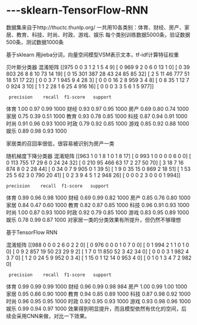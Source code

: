# ---sklearn-TensorFlow-RNN
数据集来自于http://thuctc.thunlp.org/
一共用10各类别：体育、财经、房产、家居、教育、科技、时尚、时政、游戏、娱乐
每个类别训练数据5000条，验证数据500条，测试数据1000条

基于sklearn
用jieba分词，向量空间模型VSM表示文本，tf-idf计算特征权重

贝叶斯分类器
混淆矩阵
[[975   0   0   3   1   2   1   5   4   9]
 [  0 969   9   2   0   6   0  13   1   0]
 [  0  39 803  26   8   8  10  73  14  19]
 [  0  15 301 387  28  43  24  85  85  32]
 [  2   5  11  46 777  51  18  51  17  22]
 [  0   0   3   7   1 945   9   4  28   3]
 [  0   0   0  16   2   8 959   3   4   8]
 [  0   8  35   1  12   7   0 924   3  10]
 [  1   1   2  28   1   6  25   4 916  16]
 [  0   0   0   3   3   5   6   1   5 977]]
 
     precision    recall  f1-score   support

体育       1.00      0.97      0.99      1000 
财经       0.93      0.97      0.95      1000 
房产       0.69      0.80      0.74      1000 
家居       0.75      0.39      0.51      1000 
教育       0.93      0.78      0.85      1000 
科技       0.87      0.94      0.91      1000 
时尚       0.91      0.96      0.93      1000 
时政       0.79      0.92      0.85      1000 
游戏       0.85      0.92      0.88      1000 
娱乐       0.89      0.98      0.93      1000 
  
  家居类的召回率很低，很容易被识别为房产一类
  
 随机梯度下降分类器
  混淆矩阵
[[963   1   0   1   8   1   0   1   8  17]
 [  0 993   1   0   0   0   0   6   0   0]
 [  0 113 755  17  29   6   0  24  24  32]
 [  0 210  95 466  63  17   2  27  50  70]
 [  3  18   7  16 874   8   0   2  28  44]
 [  0  34   0   7   9 905   0   1  39   5]
 [  1   9   0  35  15   0 869   2  18  51]
 [  1  53  25   5  62   3   0 790  20  41]
 [  0   2   3   9   4   5   1   2 948  26]
 [  0   0   0   2   3   0   0   0   1 994]]
 
    precision    recall  f1-score   support

体育       0.99      0.96      0.98      1000
财经       0.69      0.99      0.82      1000
房产       0.85      0.76      0.80      1000
家居       0.84      0.47      0.60      1000
教育       0.82      0.87      0.85      1000
科技       0.96      0.91      0.93      1000
时尚       1.00      0.87      0.93      1000
时政       0.92      0.79      0.85      1000
游戏       0.83      0.95      0.89      1000
娱乐       0.78      0.99      0.87      1000
对家居一类的分类效果有所提升，但仍然不够理想

基于TensorFlow RNN

混淆矩阵
[[988   0   0   0   2   6   0   2   2   0]
 [  0 976   0   0   0   1   0   7   0   0]
 [  0   1 994   2   1   1   0   1   0   0]
 [  0   9   2 857  19  50  23  29   9   2]
 [  1   7   0  11 850  52   3  42  34   0]
 [  0   0   0   3   1 982   4   3   7   0]
 [  1   2   0  24   5   9 952   0   3   4]
 [  1  15   0   1  12  14   0 953   4   0]
 [  0   1   0   1   3   4   7   2 982   0]
 
     precision    recall  f1-score   support

体育       0.99      0.99      0.99      1000
财经       0.96      0.99      0.98       984
房产       1.00      0.99      1.00      1000
家居       0.95      0.86      0.90      1000
教育       0.94      0.85      0.89      1000
科技       0.87      0.98      0.92      1000
时尚       0.96      0.95      0.95      1000
时政       0.92      0.95      0.93      1000
游戏       0.93      0.98      0.96      1000
娱乐       0.99      0.94      0.97      1000
效果得到明显提升，而且模型依然有优化的空间，后续会采用CNN来做，对比一下效果。
